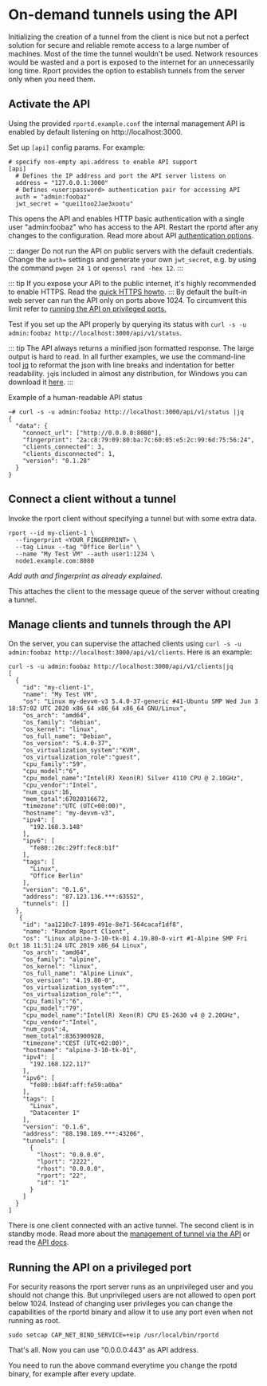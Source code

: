 # On-demand tunnels using the API
Initializing the creation of a tunnel from the client is nice but not a perfect solution for secure and reliable remote access to a large number of machines.
Most of the time the tunnel wouldn't be used. Network resources would be wasted and a port is exposed to the internet for an unnecessarily long time.
Rport provides the option to establish tunnels from the server only when you need them.

## Activate the API
Using the provided `rportd.example.conf` the internal management API is enabled by default listening on http://localhost:3000.

Set up `[api]` config params. For example:
   ```
   # specify non-empty api.address to enable API support
   [api]
     # Defines the IP address and port the API server listens on
     address = "127.0.0.1:3000"
     # Defines <user:password> authentication pair for accessing API
     auth = "admin:foobaz"
     jwt_secret = "quei1too2Jae3xootu"
   ```
This opens the API and enables HTTP basic authentication with a single user "admin:foobaz" who has access to the API.
Restart the rportd after any changes to the configuration. Read more about API [authentication options](no02-api-auth.md).

::: danger
Do not run the API on public servers with the default credentials. Change the `auth=` settings and generate your own `jwt_secret`, e.g. by using the command `pwgen 24 1` or `openssl rand -hex 12`.
:::

::: tip
If you expose your API to the public internet, it's highly recommended to enable HTTPS. Read the [quick HTTPS howto](no08-https-howto.md).
:::
By default the built-in web server can run the API only on ports above 1024. To circumvent this limit refer to [running the API on privileged ports.](#running-the-api-on-a-privileged-port)

Test if you set up the API properly by querying its status with `curl -s -u admin:foobaz http://localhost:3000/api/v1/status`.

::: tip
The API always returns a minified json formatted response. The large output is hard to read. In all further examples, we use the command-line tool [jq](https://stedolan.github.io/jq/) to reformat the json with line breaks and indentation for better readability. `jq`is included in almost any distribution, for Windows you can download it [here](https://stedolan.github.io/jq/download/).
:::

Example of a human-readable API status
```
~# curl -s -u admin:foobaz http://localhost:3000/api/v1/status |jq
{
  "data": {
    "connect_url": ["http://0.0.0.0:8080"],
    "fingerprint": "2a:c8:79:09:80:ba:7c:60:05:e5:2c:99:6d:75:56:24",
    "clients_connected": 3,
    "clients_disconnected": 1,
    "version": "0.1.28"
  }
}
```

## Connect a client without a tunnel
Invoke the rport client without specifying a tunnel but with some extra data.
```
rport --id my-client-1 \
  --fingerprint <YOUR_FINGERPRINT> \
  --tag Linux --tag "Office Berlin" \
  --name "My Test VM" --auth user1:1234 \
  node1.example.com:8080
```
*Add auth and fingerprint as already explained.*

This attaches the client to the message queue of the server without creating a tunnel.

## Manage clients and tunnels through the API
On the server, you can supervise the attached clients using
`curl -s -u admin:foobaz http://localhost:3000/api/v1/clients`.
Here is an example:
```
curl -s -u admin:foobaz http://localhost:3000/api/v1/clients|jq
[
  {
    "id": "my-client-1",
    "name": "My Test VM",
    "os": "Linux my-devvm-v3 5.4.0-37-generic #41-Ubuntu SMP Wed Jun 3 18:57:02 UTC 2020 x86_64 x86_64 x86_64 GNU/Linux",
    "os_arch": "amd64",
    "os_family": "debian",
    "os_kernel": "linux",
    "os_full_name": "Debian",
    "os_version": "5.4.0-37",
    "os_virtualization_system":"KVM",
    "os_virtualization_role":"guest",
    "cpu_family":"59",
    "cpu_model":"6",
    "cpu_model_name":"Intel(R) Xeon(R) Silver 4110 CPU @ 2.10GHz",
    "cpu_vendor":"Intel",
    "num_cpus":16,
    "mem_total":67020316672,
    "timezone":"UTC (UTC+00:00)",
    "hostname": "my-devvm-v3",
    "ipv4": [
      "192.168.3.148"
    ],
    "ipv6": [
      "fe80::20c:29ff:fec8:b1f"
    ],
    "tags": [
      "Linux",
      "Office Berlin"
    ],
    "version": "0.1.6",
    "address": "87.123.136.***:63552",
    "tunnels": []
  },
   {
    "id": "aa1210c7-1899-491e-8e71-564cacaf1df8",
    "name": "Random Rport Client",
    "os": "Linux alpine-3-10-tk-01 4.19.80-0-virt #1-Alpine SMP Fri Oct 18 11:51:24 UTC 2019 x86_64 Linux",
    "os_arch": "amd64",
    "os_family": "alpine",
    "os_kernel": "linux",
    "os_full_name": "Alpine Linux",
    "os_version": "4.19.80-0",
    "os_virtualization_system":"",
    "os_virtualization_role":"",
    "cpu_family":"6",
    "cpu_model":"79",
    "cpu_model_name":"Intel(R) Xeon(R) CPU E5-2630 v4 @ 2.20GHz",
    "cpu_vendor":"Intel",
    "num_cpus":4,
    "mem_total":8363900928,
    "timezone":"CEST (UTC+02:00)",
    "hostname": "alpine-3-10-tk-01",
    "ipv4": [
      "192.168.122.117"
    ],
    "ipv6": [
      "fe80::b84f:aff:fe59:a0ba"
    ],
    "tags": [
      "Linux",
      "Datacenter 1"
    ],
    "version": "0.1.6",
    "address": "88.198.189.***:43206",
    "tunnels": [
      {
        "lhost": "0.0.0.0",
        "lport": "2222",
        "rhost": "0.0.0.0",
        "rport": "22",
        "id": "1"
      }
    ]
  }
]
```
There is one client connected with an active tunnel. The second client is in standby mode.
Read more about the [management of tunnel via the API](no09-managing-tunnels.md) or read the [API docs](https://petstore.swagger.io/?url=https://raw.githubusercontent.com/cloudradar-monitoring/rport/master/api-doc.yml).

## Running the API on a privileged port
For security reasons the rport server runs as an unprivileged user and you should not change this. But unprivileged users are not allowed to open port below 1024. Instead of changing user privileges you can change the capabilities of the rportd binary and allow it to use any port even when not running as root.

```
sudo setcap CAP_NET_BIND_SERVICE=+eip /usr/local/bin/rportd
```
That's all. 
Now you can use "0.0.0.0:443" as API address. 

You need to run the above command everytime you change the rpotd binary, for example after every update.
